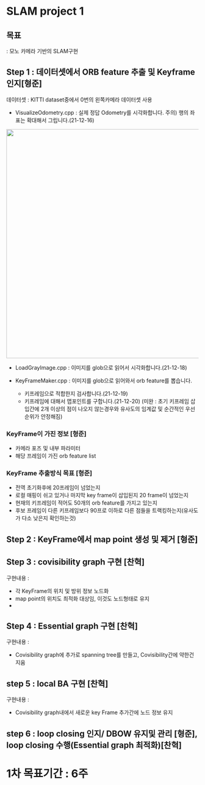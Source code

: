 # SLAM project 1

## 목표 
: 모노 카메라 기반의 SLAM구현 

## Step 1 :  데이터셋에서 ORB feature 추출 및 Keyframe 인지[형준]
데이터셋 : KITTI dataset중에서 0번의 왼쪽카메라 데이터셋 사용 
- VisualizeOdometry.cpp : 실제 정답 Odometry를 시각화합니다. 주의) 행의 좌표는 확대해서 그립니다.(21-12-16)

<img width ="600" src="https://user-images.githubusercontent.com/63538314/146316571-60f79765-8e3e-4506-af88-35fc96511184.gif">

- LoadGrayImage.cpp : 이미지를 glob으로 읽어서 시각화합니다.(21-12-18)

- KeyFrameMaker.cpp : 이미지를 glob으로 읽어와서 orb feature를 뽑습니다. 
	- 키프레임으로 적합한지 검사합니다.(21-12-19)
	- 키프레임에 대해서 맵포인트를 구합니다.(21-12-20) (미완 : 초기 키프레임 삽입간에 2개 이상의 점이 나오지 않는경우와 유사도의 임계값 및 순간적인 우선순위가 안정해짐)

### KeyFrame이 가진 정보 [형준]
- 카메라 포즈 및 내부 파라미터
- 해당 프레임이 가진 orb feature list

### KeyFrame 추출방식 목표 [형준]
- 전역 초기화후에 20프레임이 넘었는지 
- 로컬 매핑이 쉬고 있거나 마지막 key frame이 삽입된지 20 frame이 넘었는지
- 현재의 키프레임이 적어도 50개의 orb feature를 가지고 있는지
- 후보 프레임이 다른 키프레임보다 90프로 이하로 다른 점들을 트랙킹하는지(유사도가 다소 낮은지 확인하는것)

## Step 2 : KeyFrame에서 map point 생성 및 제거 [형준]

## Step 3 : covisibility graph 구현 [찬혁]
구현내용 : 
  - 각 KeyFrame의 위치 및 방위 정보 노드화
  - map point의 위치도 최적화 대상임, 이것도 노드형태로 유지 
  - 
## Step 4 : Essential graph 구현 [찬혁]
구현내용 : 
  - Covisibility graph에 추가로 spanning tree를 만들고, Covisibility간에 약한건 지움
## step 5 : local BA 구현 [찬혁]
구현내용 : 
  - Covisibility graph내에서 새로운 key Frame 추가간에 노드 정보 유지 

## step 6 : loop closing 인지/ DBOW 유지및 관리 [형준], loop closing 수행(Essential graph 최적화)[찬혁]

# 1차 목표기간 :  6주
